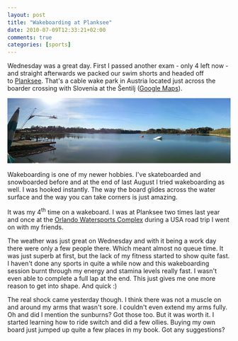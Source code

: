```yaml
---
layout: post
title: "Wakeboarding at Planksee"
date: 2010-07-09T12:33:21+02:00
comments: true
categories: [sports]
---
```


Wednesday was a great day. First I passed another exam - only 4 left now - and straight afterwards we packed our swim shorts and headed off to [Planksee][]. That's a cable wake park in Austria located just across the boarder crossing with Slovenia at the Šentilj ([Google Maps][planksee-maps]).

![Wakeboarding at Planksee, Austria][img-planksee]

Wakeboarding is one of my newer hobbies. I've skateboarded and snowboarded before and at the end of last August I tried wakeboarding as well. I was hooked instantly. The way the board glides across the water surface and the way you can take corners is just amazing.

It was my 4<sup>th</sup> time on a wakeboard. I was at Planksee two times last year and once at the [Orlando Watersports Complex][ows] during a USA road trip I went on with my friends.

The weather was just great on Wednesday and with it being a work day there were only a few people there. Which meant almost no queue time. It was just superb at first, but the lack of my fitness started to show quite fast. I haven't done any sports in quite a while now and this wakeboarding session burnt through my energy and stamina levels really fast. I wasn't even able to complete a full lap at the end. This just gives me one more reason to get into shape. And quick :)

The real shock came yesterday though. I think there was not a muscle on and around my arms that wasn't sore. I couldn't even extend my arms fully. Oh and did I mention the sunburns? Got those too. But it was worth it. I started learning how to ride switch and did a few ollies. Buying my own board just jumped up quite a few places in my book. Got any suggestions?

[img-planksee]: /images/posts/wakeboarding-at-planksee/planksee-wakepark.jpg "Wakeboarding at Planksee, Austria"
[planksee]: http://www.wakepark-planksee.at/ "Wakepark Planksee, Austria"
[planksee-maps]: https://goo.gl/maps/6Af17vmYLgS2 "Planksee, Austria - Google Maps"
[ows]: http://www.orlandowatersports.com/ "Orlando Watersports Complex"
